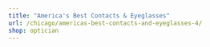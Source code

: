 ```yaml
---
title: "America's Best Contacts & Eyeglasses"
url: /chicago/americas-best-contacts-and-eyeglasses-4/
shop: optician
---
```

